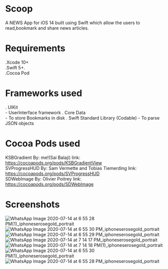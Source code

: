 # Scoop

A NEWS App for iOS 14 built using Swift which allow the users to read,bookmark and share news articles.

# Requirements

.Xcode 10+ <br>
.Swift 5+. <br>
.Cocoa Pod <br>


# Frameworks used

. UIKit <br> - UserInterface framework
. Core Data <br> - To store Bookmarks in disk
. Swift Standard Library (Codable) - To parse JSON objects
# Cocoa Pods used

KSBGradient By: me!(Sai Balaji) link: https://cocoapods.org/pods/KSBGradientView <br>
SVProgressHUD By: Sam Vermette and Tobias Tiemerding link: https://cocoapods.org/pods/SVProgressHUD <br>
SDWebImage By: Olivier Poitrey link: https://cocoapods.org/pods/SDWebImage <br>


# Screenshots


![WhatsApp Image 2020-07-14 at 6 55 28 PM(1)_iphoneserosegold_portrait](https://user-images.githubusercontent.com/51410810/87435407-5584e700-c609-11ea-9ff2-fcfe23062bb3.png)
![WhatsApp Image 2020-07-14 at 6 55 30 PM_iphoneserosegold_portrait](https://user-images.githubusercontent.com/51410810/87435422-5ae23180-c609-11ea-990d-47e865822c7d.png)
![WhatsApp Image 2020-07-14 at 6 55 29 PM_iphoneserosegold_portrait](https://user-images.githubusercontent.com/51410810/87435438-5fa6e580-c609-11ea-8afa-de3ffba67df8.png)
![WhatsApp Image 2020-07-14 at 7 14 17 PM_iphoneserosegold_portrait](https://user-images.githubusercontent.com/51410810/87437498-055b5400-c60c-11ea-968b-12f521f92c8f.png)
![WhatsApp Image 2020-07-14 at 7 14 18 PM(1)_iphoneserosegold_portrait](https://user-images.githubusercontent.com/51410810/87437502-07bdae00-c60c-11ea-88c3-a0d735aad81d.png)
![WhatsApp Image 2020-07-14 at 6 55 30 PM(1)_iphoneserosegold_portrait](https://user-images.githubusercontent.com/51410810/87435449-633a6c80-c609-11ea-9318-78ed74eff4a9.png)
![WhatsApp Image 2020-07-14 at 6 55 28 PM_iphoneserosegold_portrait](https://user-images.githubusercontent.com/51410810/87435484-6d5c6b00-c609-11ea-9f52-92c534dfcf77.png)

